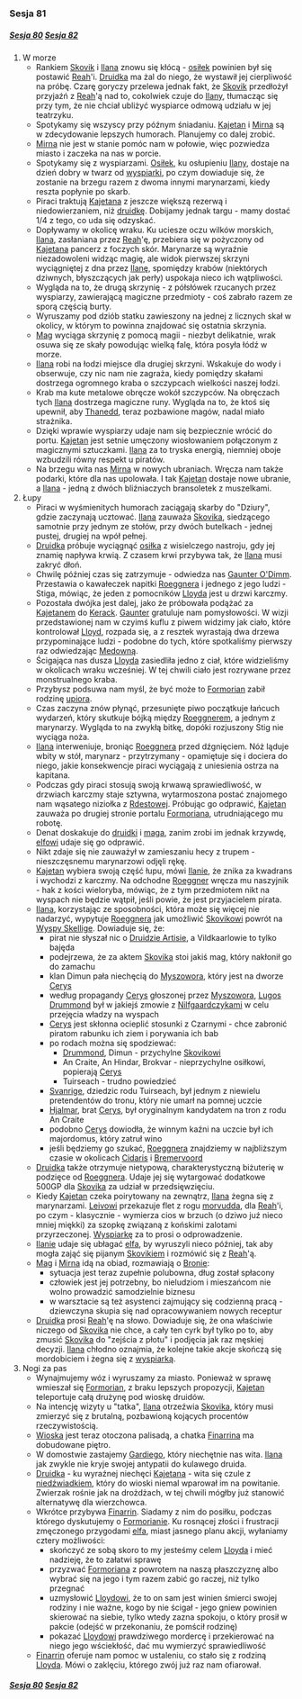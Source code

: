 ### Sesja 81
##### [Sesja 80](#sesja-080) [Sesja 82](#sesja-082)
1. W morze
    - Rankiem [Skovik](#p_skovik) i [Ilana](#g_ilana) znowu się kłócą - [osiłek](#p_skovik) powinien był się postawić [Reah](#p_reah)'i. [Druidka](#g_ilana) ma żal do niego, że wystawił jej cierpliwość na próbę. Czarę goryczy przelewa jednak fakt, że [Skovik](#p_skovik) przedłożył przyjaźń z [Reah](#p_reah)'ą nad to, cokolwiek czuje do [Ilany](#g_ilana), tłumacząc się przy tym, że nie chciał ubliżyć wyspiarce odmową udziału w jej teatrzyku.
    - Spotykamy się wszyscy przy późnym śniadaniu. [Kajetan](#g_kajetan) i [Mirna](#p_mirna) są w zdecydowanie lepszych humorach. Planujemy co dalej zrobić.
    - [Mirna](#p_mirna) nie jest w stanie pomóc nam w połowie, więc pozwiedza miasto i zaczeka na nas w porcie.
    - Spotykamy się z wyspiarzami. [Osiłek](#p_skovik), ku osłupieniu [Ilany](#g_ilana), dostaje na dzień dobry w twarz od [wyspiarki](#p_reah), po czym dowiaduje się, że zostanie na brzegu razem z dwoma innymi marynarzami, kiedy reszta popłynie po skarb.
    - Piraci traktują [Kajetana](#g_kajetan) z jeszcze większą rezerwą i niedowierzaniem, niż [druidkę](#g_ilana). Dobijamy jednak targu - mamy dostać 1/4 z tego, co uda się odzyskać.
    - Dopływamy w okolicę wraku. Ku uciesze oczu wilków morskich, [Ilana](#g_ilana), zasłaniana przez [Reah](#p_reah)'ę, przebiera się w pożyczony od [Kajetana](#g_kajetan) pancerz z foczych skór. Marynarze są wyraźnie niezadowoleni widząc magię, ale widok pierwszej skrzyni wyciągniętej z dna przez [Ilanę](#g_ilana), spomiędzy krabów (niektórych dziwnych, błyszczących jak perły) uspokaja nieco ich wątpliwości.
    - Wygląda na to, że drugą skrzynię - z półsłówek rzucanych przez wyspiarzy, zawierającą magiczne przedmioty - coś zabrało razem ze sporą częścią burty.
    - Wyruszamy pod dziób statku zawieszony na jednej z licznych skał w okolicy, w którym to powinna znajdować się ostatnia skrzynia.
    - [Mag](#g_kajetan) wyciąga skrzynię z pomocą magii - niezbyt delikatnie, wrak osuwa się ze skały powodując wielką falę, która posyła łódź w morze.
    - [Ilana](#g_ilana) robi na łodzi miejsce dla drugiej skrzyni. Wskakuje do wody i obserwuje, czy nic nam nie zagraża, kiedy pomiędzy skałami dostrzega ogromnego kraba o szczypcach wielkości naszej łodzi.
    - Krab ma kute metalowe obręcze wokół szczypców. Na obręczach tych [Ilana](#g_ilana) dostrzega magiczne runy. Wygląda na to, że ktoś się upewnił, aby [Thanedd](#l_wyspa_thanedd), teraz pozbawione magów, nadal miało strażnika.
    - Dzięki wprawie wyspiarzy udaje nam się bezpiecznie wrócić do portu. [Kajetan](#g_kajetan) jest setnie umęczony wiosłowaniem połączonym z magicznymi sztuczkami. [Ilana](#g_ilana) za to tryska energią, niemniej oboje wzbudzili równy respekt u piratów.
    - Na brzegu wita nas [Mirna](#p_mirna) w nowych ubraniach. Wręcza nam także podarki, które dla nas upolowała. I tak [Kajetan](#g_kajetan) dostaje nowe ubranie, a [Ilana](#g_ilana) - jedną z dwóch bliźniaczych bransoletek z muszelkami.
2. Łupy
    - Piraci w wyśmienitych humorach zaciągają skarby do "Dziury", gdzie zaczynają ucztować. [Ilana](#g_ilana) zauważa [Skovika](#p_skovik), siedzącego samotnie przy jednym ze stołów, przy dwóch butelkach - jednej pustej, drugiej na wpół pełnej.
    - [Druidka](#g_ilana) próbuje wyciągnąć [osiłka](#p_skovik) z wisielczego nastroju, gdy jej znamię napływa krwią. Z czasem krwi przybywa tak, że [Ilana](#g_ilana) musi zakryć dłoń.
    - Chwilę później czas się zatrzymuje - odwiedza nas [Gaunter O'Dimm](#p_gaunter). Przestawia o kawałeczek napitki [Roeggnera](#p_roeggner) i jednego z jego ludzi - Stiga, mówiąc, że jeden z pomocników [Lloyda](#p_lloyd) jest u drzwi karczmy.
    - Pozostała dwójka jest dalej, jako że próbowała podążać za [Kajetanem](#g_kajetan) do [Kerack](#l_kerack). [Gaunter](#p_gaunter) gratuluje nam pomysłowości. W wizji przedstawionej nam w czyimś kuflu z piwem widzimy jak ciało, które kontrolował [Lloyd](#p_lloyd), rozpada się, a z resztek wyrastają dwa drzewa przypominające ludzi - podobne do tych, które spotkaliśmy pierwszy raz odwiedzając [Medowną](#l_medowna).
    - Ścigająca nas dusza [Lloyda](#p_lloyd) zasiedliła jedno z ciał, które widzieliśmy w okolicach wraku wcześniej. W tej chwili ciało jest rozrywane przez monstrualnego kraba.
    - Przybysz podsuwa nam myśl, że być może to [Formorian](#p_formorian) zabił rodzinę [upiora](#p_lloyd).
    - Czas zaczyna znów płynąć, przesunięte piwo początkuje łańcuch wydarzeń, który skutkuje bójką między [Roeggnerem](#p_roeggner), a jednym z marynarzy. Wygląda to na zwykłą bitkę, dopóki rozjuszony Stig nie wyciąga noża.
    - [Ilana](#g_ilana) interweniuje, broniąc [Roeggnera](#p_roeggner) przed dźgnięciem. Nóż ląduje wbity w stół, marynarz - przytrzymany - opamiętuje się i dociera do niego, jakie konsekwencje piraci wyciągają z uniesienia ostrza na kapitana.
    - Podczas gdy piraci stosują swoją krwawą sprawiedliwość, w drzwiach karczmy staje sztywna, wytarmoszona postać znajomego nam wąsatego niziołka z [Rdestowej](#l_rdestowa_laka). Próbując go odprawić, [Kajetan](#g_kajetan) zauważa po drugiej stronie portalu [Formoriana](#p_formorian), utrudniającego mu robotę.
    - Denat doskakuje do [druidki](#g_ilana) i [maga](#g_kajetan), zanim zrobi im jednak krzywdę, [elfowi](#g_kajetan) udaje się go odprawić.
    - Nikt zdaje się nie zauważył w zamieszaniu hecy z trupem - nieszczęsnemu marynarzowi odjęli rękę.
    - [Kajetan](#g_kajetan) wybiera swoją część łupu, mówi [Ilanie](#g_ilana), że znika za kwadrans i wychodzi z karczmy. Na odchodne [Roeggner](#p_roeggner) wręcza mu naszyjnik - hak z kości wieloryba, mówiąc, że z tym przedmiotem nikt na wyspach nie będzie wątpił, jeśli powie, że jest przyjacielem pirata.
    - [Ilana](#g_ilana), korzystając ze sposobności, która może się więcej nie nadarzyć, wypytuje [Roeggnera](#p_roeggner) jak umożliwić [Skovikowi](#p_skovik) powrót na [Wyspy Skellige](#l_wyspy_skellige). Dowiaduje się, że:
        - pirat nie słyszał nic o [Druidzie Artisie](#p_druid_artis), a Vildkaarlowie to tylko bajęda
        - podejrzewa, że za aktem [Skovika](#p_skovik) stoi jakiś mag, który nakłonił go do zamachu
        - klan Dimun pała niechęcią do [Myszowora](#p_myszowor), który jest na dworze [Cerys](#p_cerys)
        - według propagandy [Cerys](#p_cerys) głoszonej przez [Myszowora](#p_myszowor), [Lugos Drummond](#p_lugos) był w jakiejś zmowie z [Nilfgaardczykami](#l_nilfgaard) w celu przejęcia władzy na wyspach
        - [Cerys](#p_cerys) jest skłonna ocieplić stosunki z Czarnymi - chce zabronić piratom rabunku ich ziem i porywania ich bab
        - po rodach można się spodziewać:
            - [Drummond](#p_drummond), Dimun - przychylne [Skovikowi](#p_skovik)
            - An Craite, An Hindar, Brokvar - nieprzychylne osiłkowi, popierają [Cerys](#p_cerys)
            - Tuirseach  - trudno powiedzieć
        - [Svanrige](#p_svanrige), dziedzic rodu Tuirseach, był jednym z niewielu pretendentów do tronu, który nie umarł na pomnej uczcie
        - [Hjalmar](#p_hjalmar), brat [Cerys](#p_cerys), był oryginalnym kandydatem na tron z rodu An Craite
        - podobno [Cerys](#p_cerys) dowiodła, że winnym kaźni na uczcie był ich majordomus, który zatruł wino
        - jeśli będziemy go szukać, [Roeggnera](#p_roeggner) znajdziemy w najbliższym czasie w okolicach [Cidaris](#l_cidaris) i [Bremervoord](#l_bremervoord)
    - [Druidka](#g_ilana) także otrzymuje nietypową, charakterystyczną biżuterię w podzięce od [Roeggnera](#p_roeggner). Udaje jej się wytargować dodatkowe 500GP dla [Skovika](#p_skovik) za udział w przedsięwzięciu.
    - Kiedy [Kajetan](#g_kajetan) czeka poirytowany na zewnątrz, [Ilana](#g_ilana) żegna się z marynarzami. [Leivowi](#p_leiv) przekazuje flet z rogu [morvudda](#b_bizoktor), dla [Reah](#p_reah)'i, po czym - klasycznie - wymierza cios w brzuch (o dziwo juź nieco mniej miękki) za szopkę związaną z końskimi zalotami przyrzeczonej. [Wyspiarkę](#p_reah) za to prosi o odprowadzenie.
    - [Ilanie](#g_ilana) udaje się ubłagać [elfa](#g_kajetan), by wyruszyli nieco później, tak aby mogła zająć się pijanym [Skovikiem](#p_skovik) i rozmówić się z [Reah](#p_reah)'ą.
    - [Mag](#g_kajetan) i [Mirna](#p_mirna) idą na obiad, rozmawiają o [Bronie](#p_bron):
        - sytuacja jest teraz zupełnie polubowna, dług został spłacony
        - człowiek jest jej potrzebny, bo nieludziom i mieszańcom nie wolno prowadzić samodzielnie biznesu
        - w warsztacie są też asystenci zajmujący się codzienną pracą - dziewczyna skupia się nad opracowywaniem nowych receptur
    - [Druidka](#g_ilana) prosi [Reah](#p_reah)'ę na słowo. Dowiaduje się, że ona właściwie niczego od [Skovika](#p_skovik) nie chce, a cały ten cyrk był tylko po to, aby zmusić [Skovika](#p_skovik) do "zejścia z płotu" i podjęcia jak raz męskiej decyzji. [Ilana](#g_ilana) chłodno oznajmia, że kolejne takie akcje skończą się mordobiciem i żegna się z [wyspiarką](#p_reah).
3. Nogi za pas
    - Wynajmujemy wóz i wyruszamy za miasto. Ponieważ w sprawę wmieszał się [Formorian](#p_formorian), z braku lepszych propozycji, [Kajetan](#g_kajetan) teleportuje całą drużynę pod wioskę druidów.
    - Na intencję wizyty u "tatka", [Ilana](#g_ilana) otrzeźwia [Skovika](#p_skovik), który musi zmierzyć się z brutalną, pozbawioną kojących procentów rzeczywistością.
    - [Wioska](#l_wioska) jest teraz otoczona palisadą, a chatka [Finarrina](#p_druid_finarrin) ma dobudowane piętro.
    - W domostwie zastajemy [Gardiego](#p_gardi), który niechętnie nas wita. [Ilana](#g_ilana) jak zwykle nie kryje swojej antypatii do kulawego druida.
    - [Druidka](#g_ilana) - ku wyraźnej niechęci [Kajetana](#g_kajetan) - wita się czule z [niedźwiadkiem](#p_gebo), który do wioski niemal wparował im na powitanie. Zwierzak rośnie jak na drożdżach, w tej chwili mógłby już stanowić alternatywę dla wierzchowca.
    - Wkrótce przybywa [Finarrin](#p_druid_finarrin). Siadamy z nim do posiłku, podczas którego dyskutujemy o [Formorianie](#p_formorian). Ku rosnącej złości i frustracji zmęczonego przygodami [elfa](#g_kajetan), miast jasnego planu akcji, wyłaniamy cztery możliwości:
        - skończyć ze sobą skoro to my jesteśmy celem [Lloyda](#p_lloyd) i mieć nadzieję, że to załatwi sprawę
        - przyzwać [Formoriana](#p_formorian) z powrotem na naszą płaszczyznę albo wybrać się na jego i tym razem zabić go raczej, niż tylko przegnać
        - uzmysłowić [Lloydowi](#p_lloyd), że to on sam jest winien śmierci swojej rodziny i nie ważne, kogo by nie ścigał - jego gniew powinien skierować na siebie, tylko wtedy zazna spokoju, o który prosił w pakcie (odejść w przekonaniu, że pomścił rodzinę)
        - pokazać [Lloydowi](#p_lloyd) prawdziwego mordercę i przekierować na niego jego wściekłość, dać mu wymierzyć sprawiedliwość
    - [Finarrin](#p_druid_finarrin) oferuje nam pomoc w ustaleniu, co stało się z rodziną [Lloyda](#p_lloyd). Mówi o zaklęciu, którego zwój już raz nam ofiarował.

##### [Sesja 80](#sesja-080) [Sesja 82](#sesja-082)